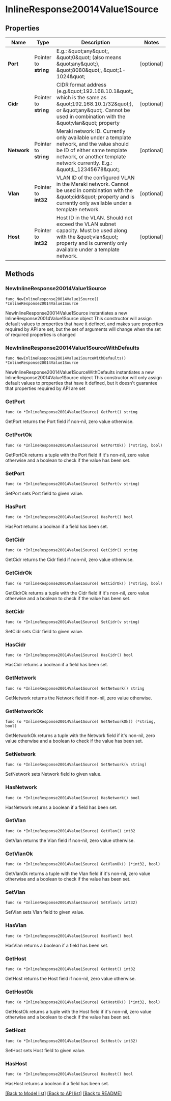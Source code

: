 # InlineResponse20014Value1Source

## Properties

Name | Type | Description | Notes
------------ | ------------- | ------------- | -------------
**Port** | Pointer to **string** | E.g.: \&quot;any\&quot;, \&quot;0\&quot; (also means \&quot;any\&quot;), \&quot;8080\&quot;, \&quot;1-1024\&quot; | [optional] 
**Cidr** | Pointer to **string** | CIDR format address (e.g.\&quot;192.168.10.1\&quot;, which is the same as \&quot;192.168.10.1/32\&quot;), or \&quot;any\&quot;. Cannot be used in combination with the \&quot;vlan\&quot; property | [optional] 
**Network** | Pointer to **string** | Meraki network ID. Currently only available under a template network, and the value should be ID of either same template network, or another template network currently. E.g.: \&quot;L_12345678\&quot;. | [optional] 
**Vlan** | Pointer to **int32** | VLAN ID of the configured VLAN in the Meraki network. Cannot be used in combination with the \&quot;cidr\&quot; property and is currently only available under a template network. | [optional] 
**Host** | Pointer to **int32** | Host ID in the VLAN. Should not exceed the VLAN subnet capacity. Must be used along with the \&quot;vlan\&quot; property and is currently only available under a template network. | [optional] 

## Methods

### NewInlineResponse20014Value1Source

`func NewInlineResponse20014Value1Source() *InlineResponse20014Value1Source`

NewInlineResponse20014Value1Source instantiates a new InlineResponse20014Value1Source object
This constructor will assign default values to properties that have it defined,
and makes sure properties required by API are set, but the set of arguments
will change when the set of required properties is changed

### NewInlineResponse20014Value1SourceWithDefaults

`func NewInlineResponse20014Value1SourceWithDefaults() *InlineResponse20014Value1Source`

NewInlineResponse20014Value1SourceWithDefaults instantiates a new InlineResponse20014Value1Source object
This constructor will only assign default values to properties that have it defined,
but it doesn't guarantee that properties required by API are set

### GetPort

`func (o *InlineResponse20014Value1Source) GetPort() string`

GetPort returns the Port field if non-nil, zero value otherwise.

### GetPortOk

`func (o *InlineResponse20014Value1Source) GetPortOk() (*string, bool)`

GetPortOk returns a tuple with the Port field if it's non-nil, zero value otherwise
and a boolean to check if the value has been set.

### SetPort

`func (o *InlineResponse20014Value1Source) SetPort(v string)`

SetPort sets Port field to given value.

### HasPort

`func (o *InlineResponse20014Value1Source) HasPort() bool`

HasPort returns a boolean if a field has been set.

### GetCidr

`func (o *InlineResponse20014Value1Source) GetCidr() string`

GetCidr returns the Cidr field if non-nil, zero value otherwise.

### GetCidrOk

`func (o *InlineResponse20014Value1Source) GetCidrOk() (*string, bool)`

GetCidrOk returns a tuple with the Cidr field if it's non-nil, zero value otherwise
and a boolean to check if the value has been set.

### SetCidr

`func (o *InlineResponse20014Value1Source) SetCidr(v string)`

SetCidr sets Cidr field to given value.

### HasCidr

`func (o *InlineResponse20014Value1Source) HasCidr() bool`

HasCidr returns a boolean if a field has been set.

### GetNetwork

`func (o *InlineResponse20014Value1Source) GetNetwork() string`

GetNetwork returns the Network field if non-nil, zero value otherwise.

### GetNetworkOk

`func (o *InlineResponse20014Value1Source) GetNetworkOk() (*string, bool)`

GetNetworkOk returns a tuple with the Network field if it's non-nil, zero value otherwise
and a boolean to check if the value has been set.

### SetNetwork

`func (o *InlineResponse20014Value1Source) SetNetwork(v string)`

SetNetwork sets Network field to given value.

### HasNetwork

`func (o *InlineResponse20014Value1Source) HasNetwork() bool`

HasNetwork returns a boolean if a field has been set.

### GetVlan

`func (o *InlineResponse20014Value1Source) GetVlan() int32`

GetVlan returns the Vlan field if non-nil, zero value otherwise.

### GetVlanOk

`func (o *InlineResponse20014Value1Source) GetVlanOk() (*int32, bool)`

GetVlanOk returns a tuple with the Vlan field if it's non-nil, zero value otherwise
and a boolean to check if the value has been set.

### SetVlan

`func (o *InlineResponse20014Value1Source) SetVlan(v int32)`

SetVlan sets Vlan field to given value.

### HasVlan

`func (o *InlineResponse20014Value1Source) HasVlan() bool`

HasVlan returns a boolean if a field has been set.

### GetHost

`func (o *InlineResponse20014Value1Source) GetHost() int32`

GetHost returns the Host field if non-nil, zero value otherwise.

### GetHostOk

`func (o *InlineResponse20014Value1Source) GetHostOk() (*int32, bool)`

GetHostOk returns a tuple with the Host field if it's non-nil, zero value otherwise
and a boolean to check if the value has been set.

### SetHost

`func (o *InlineResponse20014Value1Source) SetHost(v int32)`

SetHost sets Host field to given value.

### HasHost

`func (o *InlineResponse20014Value1Source) HasHost() bool`

HasHost returns a boolean if a field has been set.


[[Back to Model list]](../README.md#documentation-for-models) [[Back to API list]](../README.md#documentation-for-api-endpoints) [[Back to README]](../README.md)


